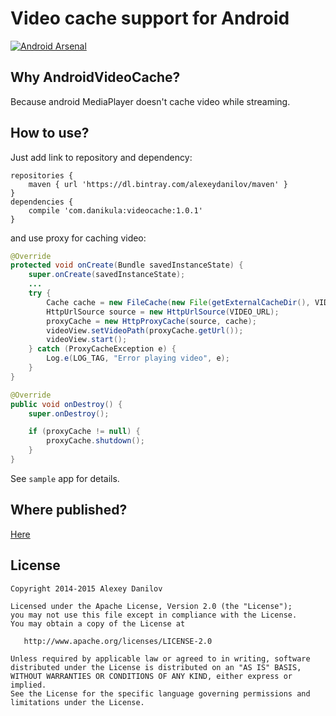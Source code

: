 # Video cache support for Android
[![Android Arsenal](https://img.shields.io/badge/Android%20Arsenal-AndroidVideoCache-brightgreen.svg?style=flat)](http://android-arsenal.com/details/1/1751)

## Why AndroidVideoCache?
Because android MediaPlayer doesn't cache video while streaming.

## How to use?
Just add link to repository and dependency:
```
repositories {
    maven { url 'https://dl.bintray.com/alexeydanilov/maven' }
}
dependencies {
    compile 'com.danikula:videocache:1.0.1'
}
```

and use proxy for caching video:

```java
@Override
protected void onCreate(Bundle savedInstanceState) {
    super.onCreate(savedInstanceState);
    ...
    try {
        Cache cache = new FileCache(new File(getExternalCacheDir(), VIDEO_CACHE_NAME));
        HttpUrlSource source = new HttpUrlSource(VIDEO_URL);
        proxyCache = new HttpProxyCache(source, cache);
        videoView.setVideoPath(proxyCache.getUrl());
        videoView.start();
    } catch (ProxyCacheException e) {
        Log.e(LOG_TAG, "Error playing video", e);
    }
}

@Override
public void onDestroy() {
    super.onDestroy();

    if (proxyCache != null) {
        proxyCache.shutdown();
    }
}
```

See `sample` app for details.

## Where published?
[Here](https://bintray.com/alexeydanilov/maven/videocache/view)

## License

    Copyright 2014-2015 Alexey Danilov

    Licensed under the Apache License, Version 2.0 (the "License");
    you may not use this file except in compliance with the License.
    You may obtain a copy of the License at

       http://www.apache.org/licenses/LICENSE-2.0

    Unless required by applicable law or agreed to in writing, software
    distributed under the License is distributed on an "AS IS" BASIS,
    WITHOUT WARRANTIES OR CONDITIONS OF ANY KIND, either express or implied.
    See the License for the specific language governing permissions and
    limitations under the License.